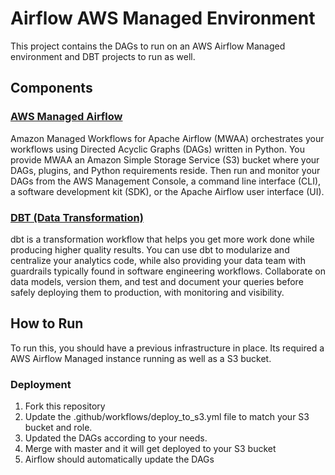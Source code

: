 # Airflow AWS Managed Environment

This project contains the DAGs to run on an AWS Airflow Managed environment and DBT projects to run as well. 

## Components

### [AWS Managed Airflow](https://aws.amazon.com/managed-workflows-for-apache-airflow/)

Amazon Managed Workflows for Apache Airflow (MWAA) orchestrates your workflows using Directed Acyclic Graphs (DAGs) written in Python. You provide MWAA an Amazon Simple Storage Service (S3) bucket where your DAGs, plugins, and Python requirements reside. Then run and monitor your DAGs from the AWS Management Console, a command line interface (CLI), a software development kit (SDK), or the Apache Airflow user interface (UI).

### [DBT (Data Transformation)](https://docs.getdbt.com/)

dbt is a transformation workflow that helps you get more work done while producing higher quality results. You can use dbt to modularize and centralize your analytics code, while also providing your data team with guardrails typically found in software engineering workflows. Collaborate on data models, version them, and test and document your queries before safely deploying them to production, with monitoring and visibility.

## How to Run

To run this, you should have a previous infrastructure in place. Its required a AWS Airflow Managed instance running as well as a S3 bucket.

### Deployment

1. Fork this repository
2. Update the .github/workflows/deploy_to_s3.yml file to match your S3 bucket and role.
3. Updated the DAGs according to your needs.
4. Merge with master and it will get deployed to your S3 bucket
5. Airflow should automatically update the DAGs

